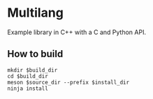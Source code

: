 Multilang
=========

Example library in C++ with a C and Python API.

How to build
---

```
mkdir $build_dir
cd $build_dir
meson $source_dir --prefix $install_dir
ninja install
```
